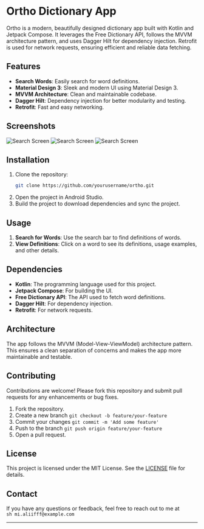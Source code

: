 # Ortho Dictionary App

Ortho is a modern, beautifully designed dictionary app built with Kotlin and Jetpack Compose. It leverages the Free Dictionary API, follows the MVVM architecture pattern, and uses Dagger Hilt for dependency injection. Retrofit is used for network requests, ensuring efficient and reliable data fetching.

## Features

- **Search Words**: Easily search for word definitions.
- **Material Design 3**: Sleek and modern UI using Material Design 3.
- **MVVM Architecture**: Clean and maintainable codebase.
- **Dagger Hilt**: Dependency injection for better modularity and testing.
- **Retrofit**: Fast and easy networking.

## Screenshots

![Search Screen](app/src/main/assets/screenshots/Screenshot_20240801_014146_ortho.jpg)
![Search Screen](app/src/main/assets/screenshots/Screenshot_20240801_014730_ortho.jpg)
![Search Screen](app/src/main/assets/screenshots/Screenshot_20240801_014829_ortho.jpg)

## Installation

1. Clone the repository:
    ```sh
    git clone https://github.com/yourusername/ortho.git
    ```
2. Open the project in Android Studio.
3. Build the project to download dependencies and sync the project.

## Usage

1. **Search for Words**: Use the search bar to find definitions of words.
2. **View Definitions**: Click on a word to see its definitions, usage examples, and other details.

## Dependencies

- **Kotlin**: The programming language used for this project.
- **Jetpack Compose**: For building the UI.
- **Free Dictionary API**: The API used to fetch word definitions.
- **Dagger Hilt**: For dependency injection.
- **Retrofit**: For network requests.

## Architecture

The app follows the MVVM (Model-View-ViewModel) architecture pattern. This ensures a clean separation of concerns and makes the app more maintainable and testable.

## Contributing

Contributions are welcome! Please fork this repository and submit pull requests for any enhancements or bug fixes.

1. Fork the repository.
2. Create a new branch  ```git checkout -b feature/your-feature```
3. Commit your changes  ```git commit -m 'Add some feature'```
4. Push to the branch  ```git push origin feature/your-feature```
5. Open a pull request.

## License

This project is licensed under the MIT License. See the [LICENSE](LICENSE) file for details.

## Contact

If you have any questions or feedback, feel free to reach out to me at  
    ```sh
        mi.aliifff@example.com
    ```

---
